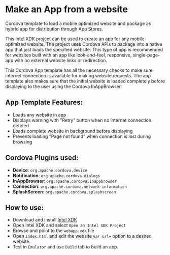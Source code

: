 Make an App from a website
==========================

Cordova template to load a mobile optimized website and package as hybrid app for distribution through App Stores.

This [Intel XDK](http://xdk.intel.com) project can be used to create an app for any mobile optimized website. The project uses Cordova APIs to package into a native app that just loads the specified website. This type of app is recommended for websites built with an app like look-and-feel, responsive, single-page-app with no external website links or redirection. 

This Cordova App template has all the necessary checks to make sure internet connection is available for making website requests. The app template also makes sure that the initial website is loaded completely before displaying to the user using the Cordova InAppBrowser.

App Template Features:
-
- Loads any website in app
- Displays warning with "Retry" button when no internet connection deteted
- Loads complete website in background before displaying
- Prevents loading "Page not found" when connection is lost during browsing


Cordova Plugins used:
-
- **Device**: `org.apache.cordova.device`
- **Notification**: `org.apache.cordova.dialogs`
- **InAppBrowser**: `org.apache.cordova.inappbrowser`
- **Connection**: `org.apache.cordova.network-information`
- **SplashScreen**: `org.apache.cordova.splashscreen`

How to use:
-
- Download and install [Intel XDK](http://xdk.intel.com)
- Open Intel XDK and select `Open an Intel XDK Project`
- Browse and point to the `webapp.xdk` file
- Open `index.html` and edit the website `var url=` option to a desired website.
- Test in `Emulator` and use `Build` tab to build an app.
